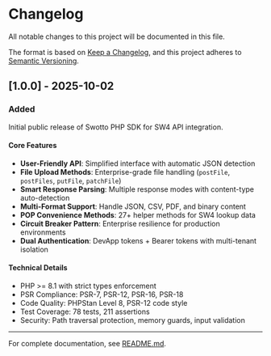 # Changelog

All notable changes to this project will be documented in this file.

The format is based on [Keep a Changelog](https://keepachangelog.com/en/1.0.0/),
and this project adheres to [Semantic Versioning](https://semver.org/spec/v2.0.0.html).

## [1.0.0] - 2025-10-02

### Added

Initial public release of Swotto PHP SDK for SW4 API integration.

#### Core Features
- **User-Friendly API**: Simplified interface with automatic JSON detection
- **File Upload Methods**: Enterprise-grade file handling (`postFile`, `postFiles`, `putFile`, `patchFile`)
- **Smart Response Parsing**: Multiple response modes with content-type auto-detection
- **Multi-Format Support**: Handle JSON, CSV, PDF, and binary content
- **POP Convenience Methods**: 27+ helper methods for SW4 lookup data
- **Circuit Breaker Pattern**: Enterprise resilience for production environments
- **Dual Authentication**: DevApp tokens + Bearer tokens with multi-tenant isolation

#### Technical Details
- PHP >= 8.1 with strict types enforcement
- PSR Compliance: PSR-7, PSR-12, PSR-16, PSR-18
- Code Quality: PHPStan Level 8, PSR-12 code style
- Test Coverage: 78 tests, 211 assertions
- Security: Path traversal protection, memory guards, input validation

---

For complete documentation, see [README.md](README.md).
